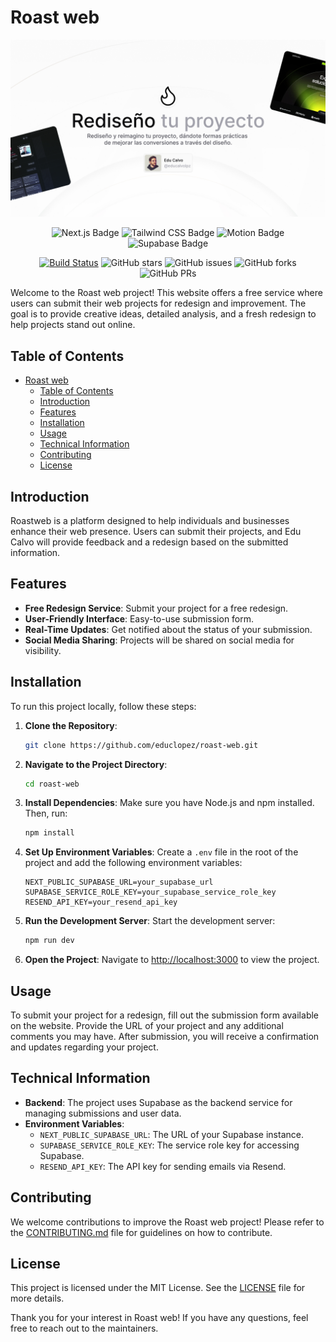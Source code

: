 # Roast web

![Screenshot of roast-web](/public/og.jpg)

<div align="center">

![Next.js Badge](https://img.shields.io/badge/Next.js-000?logo=nextdotjs&logoColor=fff&style=flat)
![Tailwind CSS Badge](https://img.shields.io/badge/Tailwind%20CSS-06B6D4?logo=tailwindcss&logoColor=fff&style=flat)
![Motion Badge](https://img.shields.io/badge/Motion-ECD53F?style=flat)
![Supabase Badge](https://img.shields.io/badge/Supabase-3FCF8E?logo=supabase&logoColor=fff&style=flat)

[![Build Status](https://img.shields.io/endpoint.svg?url=https%3A%2F%2Factions-badge.atrox.dev%2Fpheralb%2Fsvgl%2Fbadge%3Fref%3Dmain&style=flat)](https://actions-badge.atrox.dev/educlopez/roast-web/goto?ref=main)
![GitHub stars](https://img.shields.io/github/stars/educlopez/roast-web)
![GitHub issues](https://img.shields.io/github/issues/educlopez/roast-web)
![GitHub forks](https://img.shields.io/github/forks/educlopez/roast-web)
![GitHub PRs](https://img.shields.io/github/issues-pr/educlopez/roast-web)

</div>

Welcome to the Roast web project! This website offers a free service where users can submit their web projects for redesign and improvement. The goal is to provide creative ideas, detailed analysis, and a fresh redesign to help projects stand out online.

## Table of Contents

- [Roast web](#roast-web)
  - [Table of Contents](#table-of-contents)
  - [Introduction](#introduction)
  - [Features](#features)
  - [Installation](#installation)
  - [Usage](#usage)
  - [Technical Information](#technical-information)
  - [Contributing](#contributing)
  - [License](#license)

## Introduction

Roastweb is a platform designed to help individuals and businesses enhance their web presence. Users can submit their projects, and Edu Calvo will provide feedback and a redesign based on the submitted information.

## Features

- **Free Redesign Service**: Submit your project for a free redesign.
- **User-Friendly Interface**: Easy-to-use submission form.
- **Real-Time Updates**: Get notified about the status of your submission.
- **Social Media Sharing**: Projects will be shared on social media for visibility.

## Installation

To run this project locally, follow these steps:

1. **Clone the Repository**:

   ```bash
   git clone https://github.com/educlopez/roast-web.git
   ```

2. **Navigate to the Project Directory**:

   ```bash
   cd roast-web
   ```

3. **Install Dependencies**:
   Make sure you have Node.js and npm installed. Then, run:

   ```bash
   npm install
   ```

4. **Set Up Environment Variables**:
   Create a `.env` file in the root of the project and add the following environment variables:

   ```
   NEXT_PUBLIC_SUPABASE_URL=your_supabase_url
   SUPABASE_SERVICE_ROLE_KEY=your_supabase_service_role_key
   RESEND_API_KEY=your_resend_api_key
   ```

5. **Run the Development Server**:
   Start the development server:

   ```bash
   npm run dev
   ```

6. **Open the Project**:
   Navigate to [http://localhost:3000](http://localhost:3000) to view the project.

## Usage

To submit your project for a redesign, fill out the submission form available on the website. Provide the URL of your project and any additional comments you may have. After submission, you will receive a confirmation and updates regarding your project.

## Technical Information

- **Backend**: The project uses Supabase as the backend service for managing submissions and user data.
- **Environment Variables**:
  - `NEXT_PUBLIC_SUPABASE_URL`: The URL of your Supabase instance.
  - `SUPABASE_SERVICE_ROLE_KEY`: The service role key for accessing Supabase.
  - `RESEND_API_KEY`: The API key for sending emails via Resend.

## Contributing

We welcome contributions to improve the Roast web project! Please refer to the [CONTRIBUTING.md](CONTRIBUTING.md) file for guidelines on how to contribute.

## License

This project is licensed under the MIT License. See the [LICENSE](LICENSE) file for more details.

Thank you for your interest in Roast web! If you have any questions, feel free to reach out to the maintainers.
